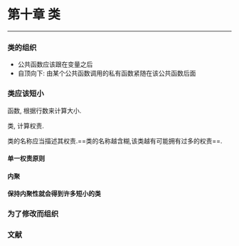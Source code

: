 # 第十章 类

---

### 类的组织

* 公共函数应该跟在变量之后
* 自顶向下: 由某个公共函数调用的私有函数紧随在该公共函数后面

### 类应该短小

函数, 根据行数来计算大小.

类, 计算权责.

类的名称应当描述其权责.==类的名称越含糊,该类越有可能拥有过多的权责==.

#### 单一权责原则

#### 内聚

#### 保持内聚性就会得到许多短小的类

### 为了修改而组织

### 文献